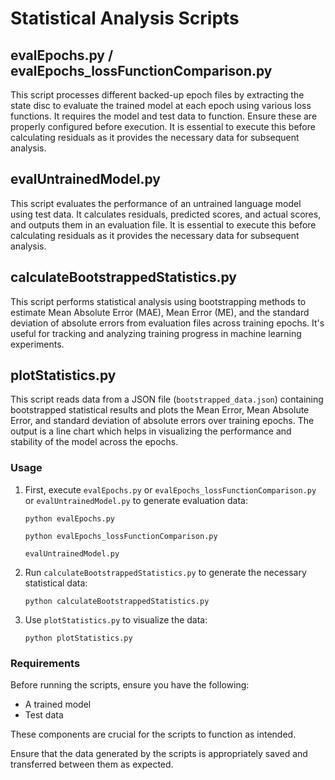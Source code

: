 
# Statistical Analysis Scripts

## evalEpochs.py / evalEpochs_lossFunctionComparison.py

This script processes different backed-up epoch files by extracting the state disc to evaluate the trained model at each epoch using various loss functions. It requires the model and test data to function. Ensure these are properly configured before execution. It is essential to execute this before calculating residuals as it provides the necessary data for subsequent analysis.

## evalUntrainedModel.py

This script evaluates the performance of an untrained language model using test data. It calculates residuals, predicted scores, and actual scores, and outputs them in an evaluation file.  It is essential to execute this before calculating residuals as it provides the necessary data for subsequent analysis. 

## calculateBootstrappedStatistics.py

This script performs statistical analysis using bootstrapping methods to estimate Mean Absolute Error (MAE), Mean Error (ME), and the standard deviation of absolute errors from evaluation files across training epochs. It's useful for tracking and analyzing training progress in machine learning experiments.

## plotStatistics.py

This script reads data from a JSON file (`bootstrapped_data.json`) containing bootstrapped statistical results and plots the Mean Error, Mean Absolute Error, and standard deviation of absolute errors over training epochs. The output is a line chart which helps in visualizing the performance and stability of the model across the epochs.

### Usage

1. First, execute `evalEpochs.py` or `evalEpochs_lossFunctionComparison.py` or `evalUntrainedModel.py` to generate evaluation data:
   ```
   python evalEpochs.py
   ```
   ```
   python evalEpochs_lossFunctionComparison.py
   ```
   ```
   evalUntrainedModel.py
   ```

2. Run `calculateBootstrappedStatistics.py` to generate the necessary statistical data:
   ```
   python calculateBootstrappedStatistics.py
   ```

3. Use `plotStatistics.py` to visualize the data:
   ```
   python plotStatistics.py
   ```

### Requirements

Before running the scripts, ensure you have the following:
- A trained model
- Test data

These components are crucial for the scripts to function as intended.

Ensure that the data generated by the scripts is appropriately saved and transferred between them as expected.

